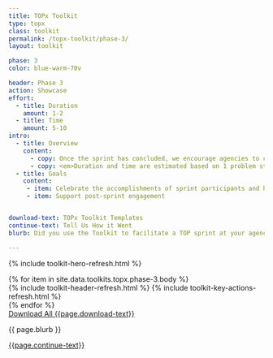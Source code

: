 ```yaml
---
title: TOPx Toolkit
type: topx
class: toolkit
permalink: /topx-toolkit/phase-3/
layout: toolkit

phase: 3
color: blue-warm-70v

header: Phase 3
action: Showcase
effort:
  - title: Duration
    amount: 1-2
  - title: Time
    amount: 5-10
intro:
  - title: Overview
    content:
      - copy: Once the sprint has concluded, we encourage agencies to celebrate the accomplishments of all participants. This could be by hosting an end-of-sprint event – whether large or small – or via agency-led communications to help others learn about the work completed in the sprint.
      - copy: <em>Duration and time are estimated based on 1 problem statement, a team of sprint leaders of 2 - 4 individuals, and 3 - 5 tech teams (with a recommended maximum of 6).</em>
  - title: Goals
    content:
     - item: Celebrate the accomplishments of sprint participants and help get the word out about the products to potential end users, to ensure the work makes an impact
     - item: Support post-sprint engagement


download-text: TOPx Toolkit Templates
continue-text: Tell Us How it Went
blurb: Did you use the Toolkit to facilitate a TOP sprint at your agency?

---
```


{% include toolkit-hero-refresh.html %}
<section class="grid-container padding-y-8">
  <div class="grid-row">
    <div>
      {% for item in site.data.toolkits.topx.phase-3.body %}
        <div class="toolkit-section  margin-top-10">
          {% include toolkit-header-refresh.html %}
          {% include toolkit-key-actions-refresh.html %}
        </div>
      {% endfor %}
    </div>
  </div>
</section>
<section class="text-white bg-primary usa-section">
  <div class="grid-container">
    <div>
      <a href="{{ site.baseurl }}/assets/files/topx-resources/topx-toolkit-resources.zip" target="_blank"
          class="usa-button usa-button--inverse usa-button--outline margin-bottom-3 site-button">
          Download All {{page.download-text}}
      </a>
    </div>
    <p {% if data.title.class %}class="{{ data.title.class }}"{% endif %}>
      {{ page.blurb }}
    </p>
    <div>
      <a href="mailto:census.opportunityproject@census.gov?subject=My Experience With the TOPx Toolkit" target="_blank"
        class="usa-button usa-button--secondary site-button">
        {{page.continue-text}}
      </a>
    </div>
  </div>
</section>
